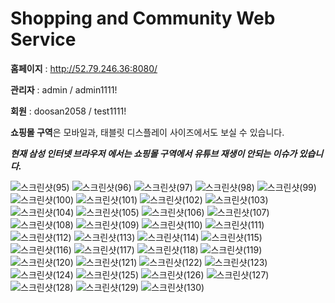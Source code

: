 # Shopping and Community Web Service
**홈페이지** : http://52.79.246.36:8080/  

**관리자** : admin / admin1111!  

**회원** : doosan2058 / test1111!  

**쇼핑몰 구역**은 모바일과, 태블릿 디스플레이 사이즈에서도 보실 수 있습니다.  

***현재 삼성 인터넷 브라우저 에서는 쇼핑몰 구역에서 유튜브 재생이 안되는 이슈가 있습니다.***  

![스크린샷(95)](https://user-images.githubusercontent.com/109563463/208547351-5cedd17c-aee1-4b86-8c20-fab8f19d1b9e.png)
![스크린샷(96)](https://user-images.githubusercontent.com/109563463/208547355-2c4b375f-c2b0-44d2-9c1b-d2c28cba5a1d.png)
![스크린샷(97)](https://user-images.githubusercontent.com/109563463/208547356-4417fe8f-dc98-446c-8d5e-041549db969c.png)
![스크린샷(98)](https://user-images.githubusercontent.com/109563463/208547357-cf4681bd-635f-40e1-8e22-2f56a22855ed.png)
![스크린샷(99)](https://user-images.githubusercontent.com/109563463/208547360-0635ff92-d730-4a0a-a4df-82d48ef51745.png)
![스크린샷(100)](https://user-images.githubusercontent.com/109563463/208547362-0c88de22-70d3-4e54-bfd0-2805f8223bc1.png)
![스크린샷(101)](https://user-images.githubusercontent.com/109563463/208547364-81bb28b6-3add-4a1b-a6a1-998087d0abd3.png)
![스크린샷(102)](https://user-images.githubusercontent.com/109563463/208547367-dc6ad899-094f-466e-a8b4-35c1045fc81c.png)
![스크린샷(103)](https://user-images.githubusercontent.com/109563463/208547369-71068b7d-9768-4294-9d54-344f6a8cf38e.png)
![스크린샷(104)](https://user-images.githubusercontent.com/109563463/208547370-ffa76c01-fa43-4cc6-8ce5-758910175b38.png)
![스크린샷(105)](https://user-images.githubusercontent.com/109563463/208547373-07329ebd-7b8c-4b32-afe7-16ac159a4392.png)
![스크린샷(106)](https://user-images.githubusercontent.com/109563463/208547375-b80d2ea1-8dec-40dc-b52c-873595ee711b.png)
![스크린샷(107)](https://user-images.githubusercontent.com/109563463/208547376-d304088a-2039-45e2-be56-c7cd24543a40.png)
![스크린샷(108)](https://user-images.githubusercontent.com/109563463/208547379-5b063ea8-8b88-4c53-9035-0499e25b2845.png)
![스크린샷(109)](https://user-images.githubusercontent.com/109563463/208547381-ea771cea-5832-4ba5-9e1a-d2bed29ed726.png)
![스크린샷(110)](https://user-images.githubusercontent.com/109563463/208547382-10812fb6-adfd-471a-acc2-1c07fade1b28.png)
![스크린샷(111)](https://user-images.githubusercontent.com/109563463/208547384-69847f73-c4d7-4c78-8972-53227ec461a8.png)
![스크린샷(112)](https://user-images.githubusercontent.com/109563463/208547386-b0d29095-5e98-4bf1-a1b5-c8d6e6f609b3.png)
![스크린샷(113)](https://user-images.githubusercontent.com/109563463/208547388-bdd52f3a-8ada-48bb-9cf8-6fae733cd395.png)
![스크린샷(114)](https://user-images.githubusercontent.com/109563463/208547389-c1e2561f-2d9b-462a-a380-cbf749db3dd6.png)
![스크린샷(115)](https://user-images.githubusercontent.com/109563463/208547390-a4ab96bf-08ee-472b-b421-ff03765fdf3e.png)
![스크린샷(116)](https://user-images.githubusercontent.com/109563463/208547392-10d339d8-7a34-4dc6-bb82-53c529fe9b11.png)
![스크린샷(117)](https://user-images.githubusercontent.com/109563463/208547394-7778fa7f-65a9-4407-ac95-a092f51ea9dd.png)
![스크린샷(118)](https://user-images.githubusercontent.com/109563463/208547396-e5293682-96de-4a8b-9917-c2b396d4ebda.png)
![스크린샷(119)](https://user-images.githubusercontent.com/109563463/208547398-1713fb8e-e26c-41d7-a8aa-9a28bf8dfce8.png)
![스크린샷(120)](https://user-images.githubusercontent.com/109563463/208547401-caedaec8-647f-45e9-a348-789b09d16102.png)
![스크린샷(121)](https://user-images.githubusercontent.com/109563463/208547403-198ff4ab-ad62-4fcf-a478-4d0dbf4e6e59.png)
![스크린샷(122)](https://user-images.githubusercontent.com/109563463/208547404-2fb1344c-812c-4b2c-acf7-32986eb70b05.png)
![스크린샷(123)](https://user-images.githubusercontent.com/109563463/208547405-aa38b6f4-fb30-4552-8ba6-6309cf7aaf6e.png)
![스크린샷(124)](https://user-images.githubusercontent.com/109563463/208547406-406f8f22-2368-4a65-ac7b-3dfcb6d5af91.png)
![스크린샷(125)](https://user-images.githubusercontent.com/109563463/208547410-34a40bba-37df-440d-827a-784f2965846d.png)
![스크린샷(126)](https://user-images.githubusercontent.com/109563463/208547414-4c13e721-4419-462a-9b30-8b8a6e3f83c0.png)
![스크린샷(127)](https://user-images.githubusercontent.com/109563463/208547416-5f606f7c-63f0-4a23-ae7d-098bc1c700b5.png)
![스크린샷(128)](https://user-images.githubusercontent.com/109563463/208547417-7c200d96-f1b6-4870-a47a-a40b84f83dc5.png)
![스크린샷(129)](https://user-images.githubusercontent.com/109563463/208547418-3bc764a6-3071-43ab-bacf-1f06f8dc529d.png)
![스크린샷(130)](https://user-images.githubusercontent.com/109563463/208547420-09462093-4d07-4b02-b829-d3255a503560.png)



